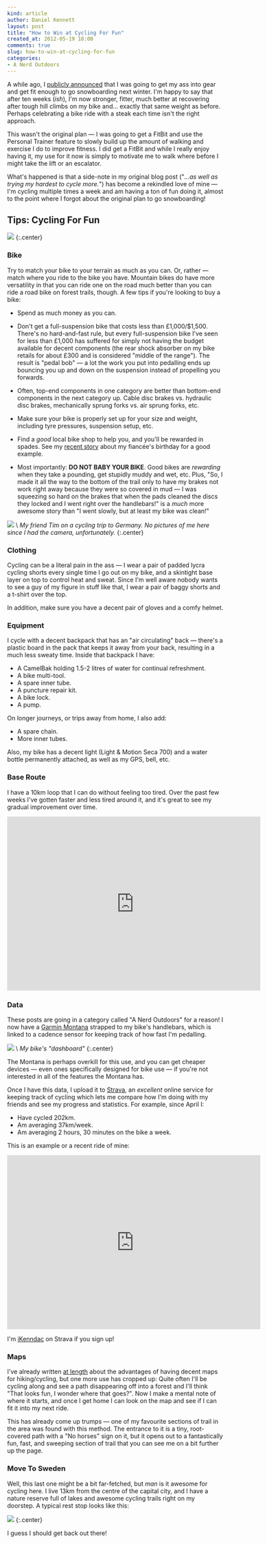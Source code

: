 ```yaml
---
kind: article
author: Daniel Kennett
layout: post
title: "How to Win at Cycling For Fun"
created_at: 2012-05-19 18:00
comments: true
slug: how-to-win-at-cycling-for-fun
categories: 
- A Nerd Outdoors
---
```


A while ago, I [publicly announced](/blog/2012/03/public-shaming-the-only-way/) that I was going to get my ass into gear and get fit enough to go snowboarding next winter. I'm happy to say that after ten weeks (*ish*), I'm now stronger, fitter, much better at recovering after tough hill climbs on my bike and… exactly that same weight as before. Perhaps celebrating a bike ride with a steak each time isn't the right approach.

This wasn't the original plan — I was going to get a FitBit and use the Personal Trainer feature to slowly build up the amount of walking and exercise I do to improve fitness. I did get a FitBit and while I really enjoy having it, my use for it now is simply to motivate me to walk where before I might take the lift or an escalator.

What's happened is that a side-note in my original blog post ("*…as well as trying my hardest to cycle more.*") has become a rekindled love of mine — I'm cycling multiple times a week and am having a ton of fun doing it, almost to the point where I forgot about the original plan to go snowboarding!

## Tips: Cycling For Fun ##

[<img src="/pictures/cycling/cycling-wide.jpg" />](http://500px.com/photo/7714503)
{:.center}

### Bike ###

Try to match your bike to your terrain as much as you can. Or, rather — match where you ride to the bike you have. Mountain bikes do have more versatility in that you can ride one on the road much better than you can ride a road bike on forest trails, though. A few tips if you're looking to buy a bike:

* Spend as much money as you can.

* Don't get a full-suspension bike that costs less than £1,000/$1,500. There's no hard-and-fast rule, but every full-suspension bike I've seen for less than £1,000 has suffered for simply not having the budget available for decent components (the rear shock absorber on my bike retails for about £300 and is considered "middle of the range"). The result is "pedal bob" — a lot the work you put into pedalling ends up bouncing you up and down on the suspension instead of propelling you forwards.

* Often, top-end components in one category are better than bottom-end components in the next category up. Cable disc brakes vs. hydraulic disc brakes, mechanically sprung forks vs. air sprung forks, etc.

* Make sure your bike is properly set up for your size and weight, including tyre pressures, suspension setup, etc.

* Find a *good* local bike shop to help you, and you'll be rewarded in spades. See my [recent story](/blog/2012/05/the-bike-shop-the-birthday-and-the-averted-disaster/) about my fiancée's birthday for a good example.

* Most importantly: **DO NOT BABY YOUR BIKE**. Good bikes are *rewarding* when they take a pounding, get stupidly muddy and wet, etc. Plus, "So, I made it all the way to the bottom of the trail only to have my brakes not work right away because they were so covered in mud — I was squeezing so hard on the brakes that when the pads cleaned the discs they locked and I went right over the handlebars!" is a *much* more awesome story than "I went slowly, but at least my bike was clean!"

[<img src="http://pcdn.500px.net/5883478/f67942a5693951e4ad65e504002d7fc0e8955e01/4.jpg" />](http://500px.com/photo/5883478) \\
 *My friend Tim on a cycling trip to Germany. No pictures of me here since I had the camera, unfortunately.* 
{:.center}

### Clothing ###

Cycling can be a literal pain in the ass — I wear a pair of padded lycra cycling shorts every single time I go out on my bike, and a skintight base layer on top to control heat and sweat. Since I'm well aware nobody wants to see a guy of my figure in stuff like that, I wear a pair of baggy shorts and a t-shirt over the top.

In addition, make sure you have a decent pair of gloves and a comfy helmet.

### Equipment ###

I cycle with a decent backpack that has an "air circulating" back — there's a plastic board in the pack that keeps it away from your back, resulting in a much less sweaty time. Inside that backpack I have:

* A CamelBak holding 1.5-2 litres of water for continual refreshment.
* A bike multi-tool.
* A spare inner tube. 
* A puncture repair kit.
* A bike lock.
* A pump.

On longer journeys, or trips away from home, I also add:

* A spare chain.
* More inner tubes.

Also, my bike has a decent light (Light & Motion Seca 700) and a water bottle permanently attached, as well as my GPS, bell, etc.

### Base Route ###

I have a 10km loop that I can do without feeling too tired. Over the past few weeks I've gotten faster and less tired around it, and it's great to see my gradual improvement over time.

<p align="center"><iframe height='405' width='590' frameborder='0' allowtransparency='true' scrolling='no' src='http://app.strava.com/runs/8677366/embed/332d9638814a1a82d97639cf6f692de7b464b8db'></iframe></p>

### Data ###

These posts are going in a category called "A Nerd Outdoors" for a reason! I now have a [Garmin Montana](http://www.garmin.com/montana) strapped to my bike's handlebars, which is linked to a cadence sensor for keeping track of how fast I'm pedalling.

[<img src="http://pcdn.500px.net/7738070/9825b53711f1b925af9f0a20f1fd835c1962002c/4.jpg" />](http://500px.com/photo/7738070) \\
 *My bike's "dashboard"* 
{:.center}

The Montana is perhaps overkill for this use, and you can get cheaper devices — even ones specifically designed for bike use — if you're not interested in all of the features the Montana has. 

Once I have this data, I upload it to [Strava](http://wwww.strava.com/), an *excellent* online service for keeping track of cycling which lets me compare how I'm doing with my friends and see my progress and statistics. For example, since April I:

* Have cycled 202km.
* Am averaging 37km/week.
* Am averaging 2 hours, 30 minutes on the bike a week.

This is an example or a recent ride of mine:

<p align="center"><iframe height='405' width='590' frameborder='0' allowtransparency='true' scrolling='no' src='http://app.strava.com/runs/8794036/embed/5a222d1d71e1017733388a37bb774f97de29e973'></iframe></p>

I'm [iKenndac](http://www.strava.com/athletes/ikenndac/) on Strava if you sign up!

### Maps ###

I've already written [at length](/blog/2012/04/high-tech-meets-low-tech-gps/) about the advantages of having decent maps for hiking/cycling, but one more use has cropped up: Quite often I'll be cycling along and see a path disappearing off into a forest and I'll think "That looks fun, I wonder where that goes?". Now I make a mental note of where it starts, and once I get home I can look on the map and see if I can fit it into my next ride.

This has already come up trumps — one of my favourite sections of trail in the area was found with this method. The entrance to it is a tiny, root-covered path with a "No horses" sign on it, but it opens out to a fantastically fun, fast, and sweeping section of trail that you can see me on a bit further up the page.

### Move To Sweden ###

Well, this last one might be a bit far-fetched, but *man* is it awesome for cycling here. I live 13km from the centre of the capital city, and I have a nature reserve full of lakes and awesome cycling trails right on my doorstep. A typical rest stop looks like this:

[<img src="http://pcdn.500px.net/7740079/4292d49e61123fd6c8ce51f4a0e14bc57e06cb9e/4.jpg" />](http://500px.com/photo/7740079)
{:.center}

I guess I should get back out there! 

